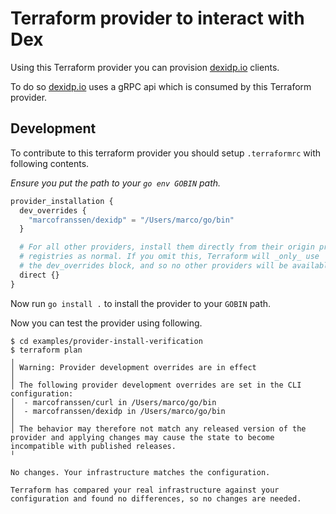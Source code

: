 # Terraform provider to interact with Dex

Using this Terraform provider you can provision [dexidp.io][] clients.

To do so [dexidp.io][] uses a gRPC api which is consumed by this Terraform provider.

## Development

To contribute to this terraform provider you should setup `.terraformrc` with following contents.

*Ensure you put the path to your `go env GOBIN` path.*

```terraform
provider_installation {
  dev_overrides {
    "marcofranssen/dexidp" = "/Users/marco/go/bin"
  }

  # For all other providers, install them directly from their origin provider
  # registries as normal. If you omit this, Terraform will _only_ use
  # the dev_overrides block, and so no other providers will be available.
  direct {}
}
```

Now run `go install .` to install the provider to your `GOBIN` path.

Now you can test the provider using following.

```shell
$ cd examples/provider-install-verification
$ terraform plan
╷
│ Warning: Provider development overrides are in effect
│
│ The following provider development overrides are set in the CLI configuration:
│  - marcofranssen/curl in /Users/marco/go/bin
│  - marcofranssen/dexidp in /Users/marco/go/bin
│
│ The behavior may therefore not match any released version of the provider and applying changes may cause the state to become incompatible with published releases.
╵

No changes. Your infrastructure matches the configuration.

Terraform has compared your real infrastructure against your configuration and found no differences, so no changes are needed.
```

[dexidp.io]: https://dexidp.io/ "A Federated OpenID Connect Provider"
